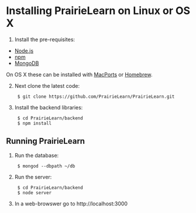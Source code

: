 
# Installing PrairieLearn on Linux or OS X

1. Install the pre-requisites:

  * [Node.js](http://nodejs.org/)
  * [npm](https://npmjs.org/)
  * [MongoDB](http://www.mongodb.org/)

  On OS X these can be installed with [MacPorts](http://www.macports.org/) or [Homebrew](http://brew.sh/).

2. Next clone the latest code:

        $ git clone https://github.com/PrairieLearn/PrairieLearn.git

3. Install the backend libraries:

        $ cd PrairieLearn/backend
        $ npm install


## Running PrairieLearn

1. Run the database:

        $ mongod --dbpath ~/db

2. Run the server:

        $ cd PrairieLearn/backend
        $ node server

3. In a web-browswer go to http://localhost:3000
